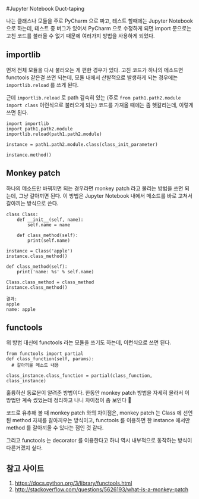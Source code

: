 #Jupyter Notebook Duct-taping

나는 클래스나 모듈을 주로 PyCharm 으로 짜고, 테스트 할때에는 Jupyter Notebook 으로 하는데, 테스트 중 버그가 있어서 PyCharm 으로 수정하게 되면 import 문으로는 고친 코드를 불러올 수 없기 때문에 여러가지 방법을 사용하게 되었다.

## importlib

먼저 전체 모듈을 다시 불러오는 게 편한 경우가 있다. 고친 코드가 하나의 메소드면 functools 같은걸 쓰면 되는데, 모듈 내에서 산발적으로 발생하게 되는 경우에는 `importlib.reload` 를 쓰게 된다.

근데 `importlib.reload` 로 path 깊숙히 있는 (주로 `from path1.path2.module import class` 이런식으로 불러오게 되는) 코드를 가져올 때에는 좀 헷갈리는데, 이렇게 쓰면 된다.

```
import importlib
import path1.path2.module 
importlib.reload(path1.path2.module)

instance = path1.path2.module.class(class_init_parameter)

instance.method()
```

## Monkey patch

하나의 메소드만 바꿔끼면 되는 경우라면 monkey patch 라고 불리는 방법을 쓰면 되는데, 그냥 갈아끼면 된다. 이 방법은 Jupyter Notebook 내에서 메소드를 바로 고쳐서 갈아끼는 방식으로 쓴다.

```
class Class:
    def __init__(self, name):
        self.name = name

    def class_method(self):
        print(self.name)

instance = Class('apple')
instance.class_method()

def class_method(self):
    print('name: %s' % self.name)

Class.class_method = class_method
instance.class_method()
```
```
결과:
apple
name: apple
```

## functools
위 방법 대신에 functools 라는 모듈을 쓰기도 하는데, 이런식으로 쓰면 된다.

```
from functools import partial
def class_function(self, params):
  # 갈아끼울 메소드 내용

class_instance.class_function = partial(class_function, class_instance)
```

훌륭하신 동료분이 알려준 방법이다. 한동안 monkey patch 방법을 자세히 몰라서 이 방법만 계속 썼었는데 정리하고 나니 차이점이 좀 보인다 🤔

코드로 유추해 볼 때 monkey patch 와의 차이점은, monkey patch 는 Class 에 선언된 method 자체를 갈아끼우는 방식이고, functools 를 이용하면 한 instance 에서만 method 를 갈아끼울 수 있다는 점인 것 같다.

그리고 functools 는 decorator 를 이용한다고 하니 역시 내부적으로 동작하는 방식이 다른거겠지 싶다.


## 참고 사이트
1. https://docs.python.org/3/library/functools.html
2. http://stackoverflow.com/questions/5626193/what-is-a-monkey-patch
